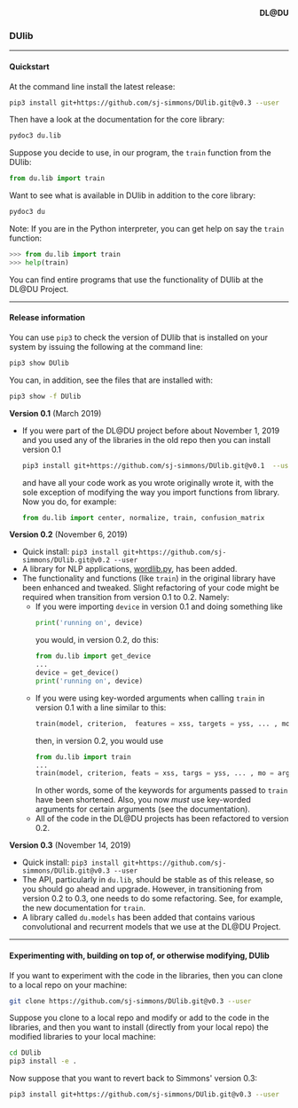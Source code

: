 <p align="right"> <b> DL@DU </b> </p> <a id="dldu"></a>

### DUlib
---

#### Quickstart

At the command line install the latest release:

``` bash
pip3 install git+https://github.com/sj-simmons/DUlib.git@v0.3 --user
```

Then have a look at the documentation for the core library:

``` bash
pydoc3 du.lib
```

Suppose you decide to use, in our program, the `train` function from the DUlib:

``` python
from du.lib import train
```

Want to see what is available in DUlib in addition to the core library:
``` bash
pydoc3 du
```

Note: If you are in the Python interpreter, you can
get help on say the `train` function:
``` python
>>> from du.lib import train
>>> help(train)
```

You can find entire programs that use the functionality of DUlib at the DL@DU Project.

---

#### Release information

You can use `pip3` to check the version of DUlib that is installed on your
system by issuing the following at the command line:
``` bash
pip3 show DUlib
```
You can, in  addition, see the files that are installed with:
``` bash
pip3 show -f DUlib
```

**Version 0.1** (March 2019)
  * If you were part of the DL@DU project before about November 1, 2019 and
    you used any of the libraries in the old repo then you can install version 0.1
    ``` bash
    pip3 install git+https://github.com/sj-simmons/DUlib.git@v0.1  --user 
    ```
    and have all your code work as you wrote originally wrote it, with the sole
    exception of modifying the way you import functions from library. Now you do,
    for example:
    ``` python
    from du.lib import center, normalize, train, confusion_matrix
    ```
**Version 0.2** (November 6, 2019)
  * Quick install: `pip3 install git+https://github.com/sj-simmons/DUlib.git@v0.2 --user`
  * A library for NLP applications, [wordlib.py](du/wordlib.py), has been added.
  * The functionality and functions (like `train`) in the original library
    have been enhanced and tweaked.  Slight refactoring of your code might be
    required when transition from version 0.1 to 0.2. Namely:
    * If you were importing `device` in version 0.1 and doing something like
      ``` python
      print('running on', device)
      ```
      you would, in version 0.2, do this:
      ``` python
      from du.lib import get_device
      ...
      device = get_device()
      print('running on', device)
      ```
    * If you were using key-worded arguments when calling `train` in version 0.1
      with a line similar to this:
      ``` python
      train(model, criterion,  features = xss, targets = yss, ... , momemtum = args.mo, ...)
      ```
      then, in version 0.2, you would use
      ``` python
      from du.lib import train
      ...
      train(model, criterion, feats = xss, targs = yss, ... , mo = args.mo, ...)
      ```
      In other words, some of the keywords for arguments passed to `train` have
      been shortened. Also, you now *must* use key-worded arguments for certain
      arguments (see the documentation).
    * All of the code in the DL@DU projects has been refactored to version 0.2.

**Version 0.3** (November 14, 2019)
  * Quick install: `pip3 install git+https://github.com/sj-simmons/DUlib.git@v0.3 --user`
  * The API, particularly in `du.lib`, should be stable as of this release, so you
    should go ahead and upgrade. However, in transitioning from version 0.2 to 0.3,
    one needs to do some refactoring. See, for example, the new documentation for `train`.
  * A library called `du.models` has been added that contains various convolutional
    and recurrent models that we use at the DL@DU Project.

---

#### Experimenting with, building on top of, or otherwise modifying, DUlib

If you want to experiment with the code in the libraries, then you can clone
to a local repo on your machine:
``` bash
git clone https://github.com/sj-simmons/DUlib.git@v0.3 --user
```
Suppose you clone to a local repo and modify or add to the code in the libraries, and
then you want to install (directly from your local repo) the modified libraries
to your local machine:
``` bash
cd DUlib
pip3 install -e .
```
Now suppose that you want to revert back to Simmons' version 0.3:
``` bash
pip3 install git+https://github.com/sj-simmons/DUlib.git@v0.3 --user
```
